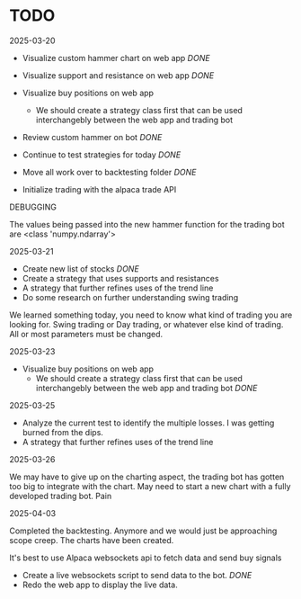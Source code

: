 # TODO

2025-03-20

- Visualize custom hammer chart on web app *DONE*
- Visualize support and resistance on web app *DONE*
- Visualize buy positions on web app
    - We should create a strategy class first that can be used interchangebly between the web app and trading bot

- Review custom hammer on bot *DONE*

- Continue to test strategies for today *DONE* 

- Move all work over to backtesting folder *DONE*

- Initialize trading with the alpaca trade API

DEBUGGING

The values being passed into the new hammer function for the trading bot are <class 'numpy.ndarray'>



2025-03-21

- Create new list of stocks *DONE*
- Create a strategy that uses supports and resistances
- A strategy that further refines uses of the trend line
- Do some research on further understanding swing trading

We learned something today, you need to know what kind of trading you are looking for.
Swing trading or Day trading, or whatever else kind of trading. All or most parameters 
must be changed. 

2025-03-23

- Visualize buy positions on web app
    - We should create a strategy class first that can be used interchangebly between the web app and trading bot *DONE*

2025-03-25

- Analyze the current test to identify the multiple losses. I was getting burned from the dips. 
- A strategy that further refines uses of the trend line

2025-03-26

We may have to give up on the charting aspect, the trading bot has gotten too big to integrate with the chart. May need to start a new chart with a fully developed trading bot. Pain

2025-04-03

Completed the backtesting. Anymore and we would just be approaching scope creep. The charts have been created. 

It's best to use Alpaca websockets api to fetch data and send buy signals


- Create a live websockets script to send data to the bot. *DONE*
- Redo the web app to display the live data.






